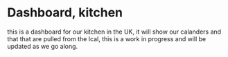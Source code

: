 

# Dashboard, kitchen 

this is a dashboard for our kitchen in the UK, it will show our calanders and that that are pulled from the Ical, this is a work in progress and will be updated as we go along.
